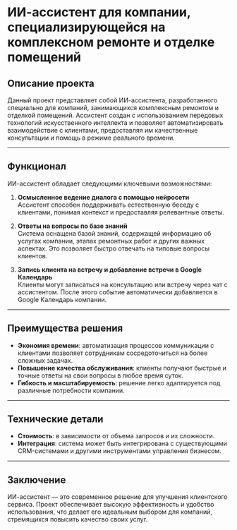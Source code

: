 # ИИ-ассистент для компании, специализирующейся на комплексном ремонте и отделке помещений

## Описание проекта

Данный проект представляет собой ИИ-ассистента, разработанного специально для компаний, занимающихся комплексным ремонтом и отделкой помещений. Ассистент создан с использованием передовых технологий искусственного интеллекта и позволяет автоматизировать взаимодействие с клиентами, предоставляя им качественные консультации и помощь в режиме реального времени.

---

## Функционал

ИИ-ассистент обладает следующими ключевыми возможностями:

1. **Осмысленное ведение диалога с помощью нейросети**  
   Ассистент способен поддерживать естественную беседу с клиентами, понимая контекст и предоставляя релевантные ответы.

2. **Ответы на вопросы по базе знаний**  
   Система оснащена базой знаний, содержащей информацию об услугах компании, этапах ремонтных работ и других важных аспектах. Это позволяет быстро отвечать на типовые вопросы клиентов.

3. **Запись клиента на встречу и добавление встречи в Google Календарь**  
   Клиенты могут записаться на консультацию или встречу через чат с ассистентом. После этого событие автоматически добавляется в Google Календарь компании.

---

## Преимущества решения

- **Экономия времени**: автоматизация процессов коммуникации с клиентами позволяет сотрудникам сосредоточиться на более сложных задачах.
- **Повышение качества обслуживания**: клиенты получают быстрые и точные ответы на свои вопросы в любое время суток.
- **Гибкость и масштабируемость**: решение легко адаптируется под различные потребности компании.

---

## Технические детали

- **Стоимость**: в зависимости от объема запросов и их сложности.
- **Интеграция**: система может быть интегрирована с существующими CRM-системами и другими инструментами управления бизнесом.

---

## Заключение

ИИ-ассистент — это современное решение для улучшения клиентского сервиса. Проект обеспечивает высокую эффективность и удобство использования, что делает его идеальным выбором для компаний, стремящихся повысить качество своих услуг.
